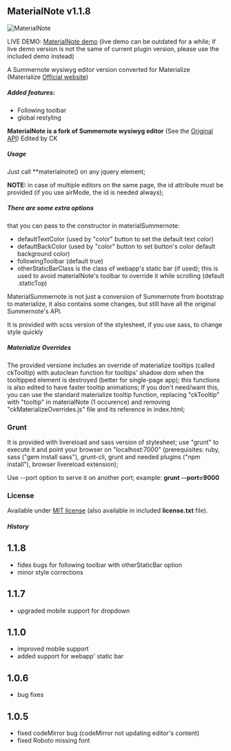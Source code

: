 ## MaterialNote v1.1.8

![MaterialNote](http://144.76.103.88/webforge_static/appLogos/materialNote.png)

LIVE DEMO: [MaterialNote demo](http://www.web-forge.info/projects/materialNote)
(live demo can be outdated for a while; if live demo version is not the same of current plugin version, please use the included demo instead)

A Summernote wysiwyg editor version converted for Materialize
 (Materialize [Official website](http://materializecss.com/))

##### Added features:

- Following toolbar
- global restyling


**MaterialNote is a fork of Summernote wysiwyg editor**
(See the [Original API](http://summernote.org/#/deep-dive))
Edited by CK

##### Usage
Just call **materialnote() on any jquery element;

**NOTE:**
in case of multiple editors on the same page, the id attribute must be provided (if you use airMode, the id is needed always);


##### There are some extra options

that you can pass to the constructor in materialSummernote:

- defaultTextColor (used by "color" button to set the default text color)
- defaultBackColor (used by "color" button to set button's color default background color)
- followingToolbar (default true)
- otherStaticBarClass is the class of webapp's static bar (if used); this is used to avoid materialNote's toolbar to override it while scrolling (default .staticTop)

MaterialSummernote is not just a conversion of Summernote from bootstrap to materialize, it also contains some changes, but still have all the original Summernote's API.

It is provided with scss version of the stylesheet, if you use sass, to change style quickly

##### Materialize Overrides
The provided versione includes an override of materialize tooltips (called ckTooltip) with autoclean function for tooltips' shadow dom when the tooltipped element is destroyed (better for single-page app); this functions is also edited to have faster tooltip animations;
If you don't need/want this, you can use the standard materialize tooltip function, replacing "ckTooltip" with "tooltip" in materialNote (1 occurence) and removing "ckMaterializeOverrides.js" file and its reference in index.html;

### Grunt
It is provided with livereload and sass version of stylesheet;
use "grunt" to execute it and point your browser on "localhost:7000" (prerequisites: ruby, sass ("gem install sass"), grunt-cli, grunt and needed plugins ("npm install"), browser livereload extension);

Use --port option to serve it on another port; example:
**grunt --port=9000**

### License
Available under <a href="http://opensource.org/licenses/MIT" target="_blank">MIT license</a> (also available in included **license.txt** file).

##### History
1.1.8
-----
- fidex bugs for following toolbar with otherStaticBar option
- minor style corrections

1.1.7
-----
- upgraded mobile support for dropdown

1.1.0
-----
- improved mobile support
- added support for webapp' static bar

1.0.6
-----
- bug fixes

1.0.5
-----
- fixed codeMirror bug (codeMirror not updating editor's content)
- fixed Roboto missing font

